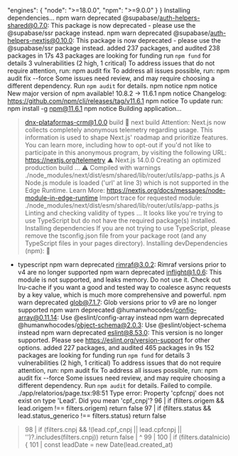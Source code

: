   "engines": {
    "node": ">=18.0.0",
    "npm": ">=9.0.0"
  }
}
Installing dependencies...
npm warn deprecated @supabase/auth-helpers-shared@0.7.0: This package is now deprecated - please use the @supabase/ssr package instead.
npm warn deprecated @supabase/auth-helpers-nextjs@0.10.0: This package is now deprecated - please use the @supabase/ssr package instead.
added 237 packages, and audited 238 packages in 17s
43 packages are looking for funding
  run `npm fund` for details
3 vulnerabilities (2 high, 1 critical)
To address issues that do not require attention, run:
  npm audit fix
To address all issues possible, run:
  npm audit fix --force
Some issues need review, and may require choosing
a different dependency.
Run `npm audit` for details.
npm notice
npm notice New major version of npm available! 10.8.2 -> 11.6.1
npm notice Changelog: https://github.com/npm/cli/releases/tag/v11.6.1
npm notice To update run: npm install -g npm@11.6.1
npm notice
Building application...
> dnx-plataformas-crm@1.0.0 build

> next build
Attention: Next.js now collects completely anonymous telemetry regarding usage.
This information is used to shape Next.js' roadmap and prioritize features.
You can learn more, including how to opt-out if you'd not like to participate in this anonymous program, by visiting the following URL:
https://nextjs.org/telemetry
   ▲ Next.js 14.0.0
   Creating an optimized production build ...
 ⚠ Compiled with warnings
./node_modules/next/dist/esm/shared/lib/router/utils/app-paths.js
A Node.js module is loaded ('url' at line 3) which is not supported in the Edge Runtime.
Learn More: https://nextjs.org/docs/messages/node-module-in-edge-runtime
Import trace for requested module:
./node_modules/next/dist/esm/shared/lib/router/utils/app-paths.js
   Linting and checking validity of types ...
It looks like you're trying to use TypeScript but do not have the required package(s) installed.
Installing dependencies
If you are not trying to use TypeScript, please remove the tsconfig.json file from your package root (and any TypeScript files in your pages directory).
Installing devDependencies (npm):

- typescript
npm warn deprecated rimraf@3.0.2: Rimraf versions prior to v4 are no longer supported
npm warn deprecated inflight@1.0.6: This module is not supported, and leaks memory. Do not use it. Check out lru-cache if you want a good and tested way to coalesce async requests by a key value, which is much more comprehensive and powerful.
npm warn deprecated glob@7.1.7: Glob versions prior to v9 are no longer supported
npm warn deprecated @humanwhocodes/config-array@0.11.14: Use @eslint/config-array instead
npm warn deprecated @humanwhocodes/object-schema@2.0.3: Use @eslint/object-schema instead
npm warn deprecated eslint@8.53.0: This version is no longer supported. Please see https://eslint.org/version-support for other options.
added 227 packages, and audited 465 packages in 9s
152 packages are looking for funding
  run `npm fund` for details
3 vulnerabilities (2 high, 1 critical)
To address issues that do not require attention, run:
  npm audit fix
To address all issues possible, run:
  npm audit fix --force
Some issues need review, and may require choosing
a different dependency.
Run `npm audit` for details.
Failed to compile.
./app/relatorios/page.tsx:98:51
Type error: Property 'cpfcnpj' does not exist on type 'Lead'. Did you mean 'cpf_cnpj'?
   96 |       if (filters.origem && lead.origem !== filters.origem) return false
   97 |       if (filters.status && lead.status_generico !== filters.status) return false
>  98 |       if (filters.cnpj && !(lead.cpf_cnpj || lead.cpfcnpj || '')?.includes(filters.cnpj)) return false
      |                                                   ^
   99 |
  100 |       if (filters.dataInicio) {
  101 |         const leadDate = new Date(lead.created_at)